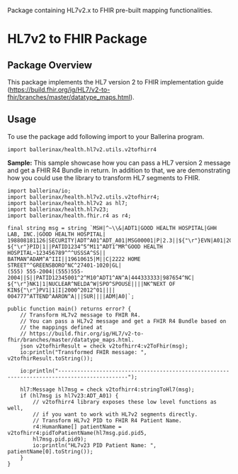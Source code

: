 Package containing HL7v2.x to FHIR pre-built mapping functionalities. 

# HL7v2 to FHIR Package

## Package Overview

This package implements the HL7 version 2 to FHIR implementation guide (https://build.fhir.org/ig/HL7/v2-to-fhir/branches/master/datatype_maps.html). 

## Usage

To use the package add following import to your Ballerina program.
```ballerina
import ballerinax/health.hl7v2.utils.v2tofhirr4
```

**Sample:**
This sample showcase how you can pass a HL7 version 2 message and get a
FHIR R4 Bundle in return. In addition to that, we are demonstrating how
you could use the library to transform HL7 segments to FHIR.

```ballerina
import ballerina/io;
import ballerinax/health.hl7v2.utils.v2tofhirr4;
import ballerinax/health.hl7v2 as hl7;
import ballerinax/health.hl7v23;
import ballerinax/health.fhir.r4 as r4;

final string msg = string `MSH|^~\\&|ADT1|GOOD HEALTH HOSPITAL|GHH LAB, INC.|GOOD HEALTH HOSPITAL|
198808181126|SECURITY|ADT^A01^ADT_A01|MSG00001|P|2.3||${"\r"}EVN|A01|200708181123||
${"\r"}PID|1||PATID1234^5^M11^ADT1^MR^GOOD HEALTH HOSPITAL~123456789^^^USSSA^SS||
BATMAN^ADAM^A^III||19610615|M||C|2222 HOME STREET^^GREENSBORO^NC^27401-1020|GL|
(555) 555-2004|(555)555-2004||S||PATID12345001^2^M10^ADT1^AN^A|444333333|987654^NC|
${"\r"}NK1|1|NUCLEAR^NELDA^W|SPO^SPOUSE||||NK^NEXT OF KIN${"\r"}PV1|1|I|2000^2012^01||||
004777^ATTEND^AARON^A|||SUR||||ADM|A0|`;

public function main() returns error? {
    // Transform HL7v2 message to FHIR R4.
    // You can pass a HL7v2 message and get a FHIR R4 Bundle based on
    // the mappings defined at
    // https://build.fhir.org/ig/HL7/v2-to-fhir/branches/master/datatype_maps.html.
    json v2tofhirResult = check v2tofhirr4:v2ToFhir(msg);
    io:println("Transformed FHIR message: ", v2tofhirResult.toString());

    io:println("--------------------------------------------------------------------------------------------");

    hl7:Message hl7msg = check v2tofhirr4:stringToHl7(msg);
    if (hl7msg is hl7v23:ADT_A01) {
        // v2tofhirr4 library exposes these low level functions as well,
        // if you want to work with HL7v2 segments directly.
        // Transform HL7v2 PID to FHIR R4 Patient Name.
        r4:HumanName[] patientName = v2tofhirr4:pidToPatientName(hl7msg.pid.pid5,
        hl7msg.pid.pid9);
        io:println("HL7v23 PID Patient Name: ", patientName[0].toString());
    }
}
```
